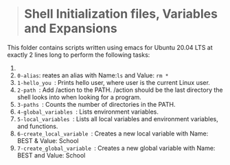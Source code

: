 > # Shell Initialization files, Variables and Expansions

This folder contains scripts written using emacs for Ubuntu 20.04 LTS at exactly 2 lines long to perform the following tasks:
<ol>
<li> <code> </code></li>
<li> <code>0-alias</code>: reates an alias with Name:<code>ls</code> and Value: <code>rm *</code></li>
<li> <code>1-hello_you </code>: Prints hello user, where user is the current Linux user.</li>
<li> <code>2-path </code>: Add /action to the PATH. /action should be the last directory the shell looks into when looking for a program.</li>
<li> <code>3-paths </code>: Counts the number of directories in the PATH.</li>
<li> <code>4-global_variables </code>: Lists environment variables.</li>
<li> <code>5-local_variables </code>: Lists all local variables and environment variables, and functions.</li>
<li> <code>6-create_local_variable </code>: Creates a new local variable with Name: BEST & Value: School</li>
<li> <code>7-create_global_variable </code>: Creates a new global variable with Name: BEST and Value: School</li>
